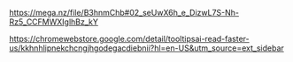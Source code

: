 https://mega.nz/file/B3hnmChb#02_seUwX6h_e_DizwL7S-Nh-Rz5_CCFMWXIglhBz_kY


https://chromewebstore.google.com/detail/tooltipsai-read-faster-us/kkhnhlipnekchcngjhgodegacdiebnii?hl=en-US&utm_source=ext_sidebar
